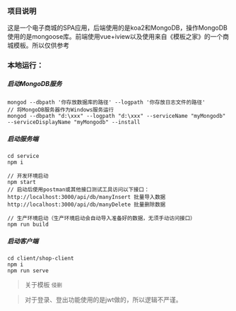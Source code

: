 ### 项目说明
这是一个电子商城的SPA应用，后端使用的是koa2和MongoDB，操作MongoDB使用的是mongoose库。前端使用vue+iview以及使用来自《模板之家》的一个商城模板。所以仅供参考
### 本地运行：
##### 启动MongoDB服务
```
mongod --dbpath '你存放数据库的路径' --logpath '你存放日志文件的路径'
// 将MongoDB服务器作为Windows服务运行
mongod --dbpath "d:\xxx" --logpath "d:\xxx" --serviceName "myMongodb" --serviceDisplayName "myMongodb" --install
```
##### 启动服务端
```
cd service
npm i

// 开发环境启动
npm start
// 启动后使用postman或其他接口测试工具访问以下接口：
http://localhost:3000/api/db/manyInsert 批量导入数据
http://localhost:3000/api/db/manyDelete 批量删除数据

// 生产环境启动（生产环境启动会自动导入准备好的数据，无须手动访问接口）
npm run build
```
##### 启动客户端
```
cd client/shop-client
npm i
npm run serve
```
> 关于模板 `侵删`

> 对于登录、登出功能使用的是jwt做的，所以逻辑不严谨。

